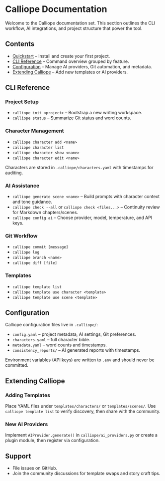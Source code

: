 # Calliope Documentation

Welcome to the Calliope documentation set. This section outlines the CLI workflow, AI integrations, and project structure that power the tool.

## Contents
- [Quickstart](QUICKSTART.md) – Install and create your first project.
- [CLI Reference](#cli-reference) – Command overview grouped by feature.
- [Configuration](#configuration) – Manage AI providers, Git automation, and metadata.
- [Extending Calliope](#extending-calliope) – Add new templates or AI providers.

## CLI Reference
### Project Setup
- `calliope init <project>` – Bootstrap a new writing workspace.
- `calliope status` – Summarize Git status and word counts.

### Character Management
- `calliope character add <name>`
- `calliope character list`
- `calliope character show <name>`
- `calliope character edit <name>`

Characters are stored in `.calliope/characters.yaml` with timestamps for auditing.

### AI Assistance
- `calliope generate scene <name>` – Build prompts with character context and tone guidance.
- `calliope check --all` or `calliope check <files...>` – Continuity review for Markdown chapters/scenes.
- `calliope config ai` – Choose provider, model, temperature, and API keys.

### Git Workflow
- `calliope commit [message]`
- `calliope log`
- `calliope branch <name>`
- `calliope diff [file]`

### Templates
- `calliope template list`
- `calliope template use character <template>`
- `calliope template use scene <template>`

## Configuration
Calliope configuration files live in `.calliope/`:
- `config.yaml` – project metadata, AI settings, Git preferences.
- `characters.yaml` – full character bible.
- `metadata.yaml` – word counts and timestamps.
- `consistency_reports/` – AI generated reports with timestamps.

Environment variables (API keys) are written to `.env` and should never be committed.

## Extending Calliope
### Adding Templates
Place YAML files under `templates/characters/` or `templates/scenes/`. Use `calliope template list` to verify discovery, then share with the community.

### New AI Providers
Implement `AIProvider.generate()` in `calliope/ai_providers.py` or create a plugin module, then register via configuration.

## Support
- File issues on GitHub.
- Join the community discussions for template swaps and story craft tips.
